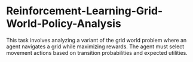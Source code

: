 # Reinforcement-Learning-Grid-World-Policy-Analysis
This task involves analyzing a variant of the grid world problem where an agent navigates a grid while maximizing rewards. The agent must select movement actions based on transition probabilities and expected utilities.
